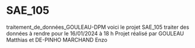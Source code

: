 # SAE_105
traitement_de_données_GOULEAU-DPM
voici le projet SAE_105 traiter des données à rendre pour le 16/01/2024 à 18 h 
Projet réalisé par GOULEAU Matthias et DE-PINHO MARCHAND Enzo 
